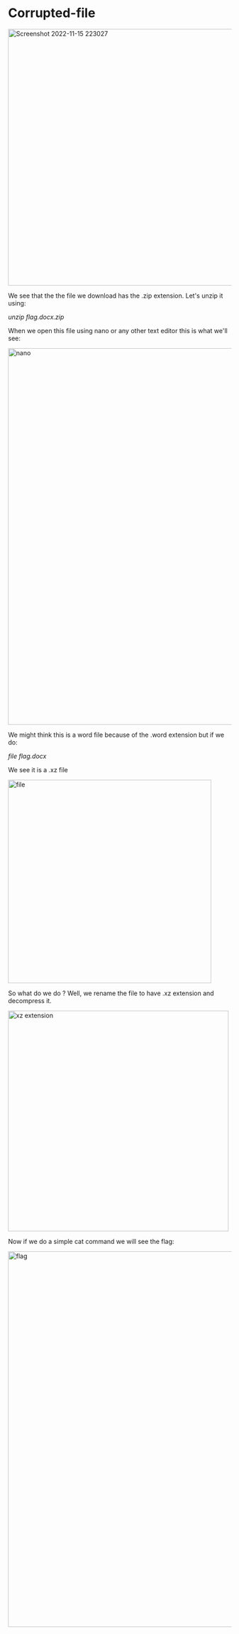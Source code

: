 <h1>Corrupted-file</h1>

<img width="578" alt="Screenshot 2022-11-15 223027" src="https://user-images.githubusercontent.com/107073731/202022546-f8a3982b-bdb7-40c1-96ff-f901ff04c8cf.png">


We see that the the file we download has the .zip extension. Let's unzip it using: <i><p> unzip flag.docx.zip </i></p>

<p> When we open this file using nano or any other text editor this is what we'll see: </p>

<img width="848" alt="nano" src="https://user-images.githubusercontent.com/107073731/202023823-9eef66e9-af43-4885-8e54-488671392f75.png">


We might think this is a word file because of the .word extension but if we do: <i><p> file flag.docx </i></p>

We see it is a .xz file

<img width="458" alt="file" src="https://user-images.githubusercontent.com/107073731/202024437-41b4cb82-bf6d-4dca-8374-db01799df94e.png">

So what do we do ? Well, we rename the file to have .xz extension and decompress it.


<img width="497" alt="xz extension" src="https://user-images.githubusercontent.com/107073731/202025401-09c9e2c6-5821-49f7-bfcd-373087362acc.png">

Now if we do a simple cat command we will see the flag:

<img width="846" alt="flag" src="https://user-images.githubusercontent.com/107073731/202025523-b6b18786-c27c-47ef-8a11-58d2b3fe2529.png">
